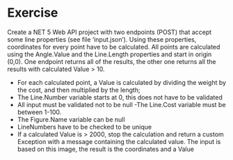 # Exercise
Create a NET 5 Web API project with two endpoints (POST) that accept some line properties (see file
‘input.json’). Using these properties, coordinates for every point have to be calculated. All points are
calculated using the Angle.Value and the Line.Length properties and start in origin (0,0). One endpoint
returns all of the results, the other one returns all the results with calculated Value > 10.

- For each calculated point, a Value is calculated by dividing the weight by the cost, and then
multiplied by the length;
- The Line.Number variable starts at 0, this does not have to be validated
- All input must be validated not to be null
-The Line.Cost variable must be between 1-100.
- The Figure.Name variable can be null
- LineNumbers have to be checked to be unique
- If a calculated Value is > 2000, stop the calculation and return a custom Exception with a
message containing the calculated value.
The input is based on this image, the result is the coordinates and a Value

